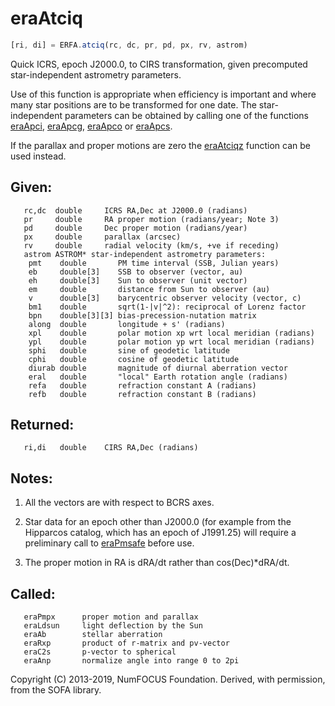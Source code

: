 # eraAtciq

```js
[ri, di] = ERFA.atciq(rc, dc, pr, pd, px, rv, astrom)
```

Quick ICRS, epoch J2000.0, to CIRS transformation, given precomputed
star-independent astrometry parameters.

Use of this function is appropriate when efficiency is important and
where many star positions are to be transformed for one date.  The
star-independent parameters can be obtained by calling one of the
functions [eraApci][1], [eraApcg][2], [eraApco][3] or [eraApcs][4].

If the parallax and proper motions are zero the [eraAtciqz][5] function
can be used instead.

## Given:
```
   rc,dc  double     ICRS RA,Dec at J2000.0 (radians)
   pr     double     RA proper motion (radians/year; Note 3)
   pd     double     Dec proper motion (radians/year)
   px     double     parallax (arcsec)
   rv     double     radial velocity (km/s, +ve if receding)
   astrom ASTROM* star-independent astrometry parameters:
    pmt    double       PM time interval (SSB, Julian years)
    eb     double[3]    SSB to observer (vector, au)
    eh     double[3]    Sun to observer (unit vector)
    em     double       distance from Sun to observer (au)
    v      double[3]    barycentric observer velocity (vector, c)
    bm1    double       sqrt(1-|v|^2): reciprocal of Lorenz factor
    bpn    double[3][3] bias-precession-nutation matrix
    along  double       longitude + s' (radians)
    xpl    double       polar motion xp wrt local meridian (radians)
    ypl    double       polar motion yp wrt local meridian (radians)
    sphi   double       sine of geodetic latitude
    cphi   double       cosine of geodetic latitude
    diurab double       magnitude of diurnal aberration vector
    eral   double       "local" Earth rotation angle (radians)
    refa   double       refraction constant A (radians)
    refb   double       refraction constant B (radians)
```

## Returned:
```
   ri,di   double    CIRS RA,Dec (radians)
```

## Notes:

1) All the vectors are with respect to BCRS axes.

2) Star data for an epoch other than J2000.0 (for example from the
   Hipparcos catalog, which has an epoch of J1991.25) will require a
   preliminary call to [eraPmsafe][6] before use.

3) The proper motion in RA is dRA/dt rather than cos(Dec)*dRA/dt.

## Called:
```
   eraPmpx      proper motion and parallax
   eraLdsun     light deflection by the Sun
   eraAb        stellar aberration
   eraRxp       product of r-matrix and pv-vector
   eraC2s       p-vector to spherical
   eraAnp       normalize angle into range 0 to 2pi
```

Copyright (C) 2013-2019, NumFOCUS Foundation.
Derived, with permission, from the SOFA library.


[1]: era.apci.md
[2]: era.apcg.md
[3]: era.apco.md
[4]: era.apcs.md
[5]: era.atciqz.md
[6]: era.pmsafe.md
